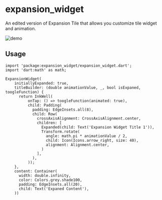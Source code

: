 # expansion_widget

An edited version of Expansion Tile that allows you customize tile widget and animation.

![demo](https://raw.githubusercontent.com/datdescartes/expansion_widget/master/demo.gif)

## Usage

```
import 'package:expansion_widget/expansion_widget.dart';
import 'dart:math' as math;

ExpansionWidget(
    initiallyExpanded: true,
    titleBuilder: (double animationValue, _, bool isExpaned, toogleFunction) {
      return InkWell(
          onTap: () => toogleFunction(animated: true),
          child: Padding(
            padding: EdgeInsets.all(8),
            child: Row(
              crossAxisAlignment: CrossAxisAlignment.center,
              children: [
                Expanded(child: Text('Expansion Widget Title 1')),
                Transform.rotate(
                  angle: math.pi * animationValue / 2,
                  child: Icon(Icons.arrow_right, size: 40),
                  alignment: Alignment.center,
                )
              ],
            ),
          ));
    },
    content: Container(
      width: double.infinity,
      color: Colors.grey.shade100,
      padding: EdgeInsets.all(20),
      child: Text('Expaned Content'),
    ))
```

